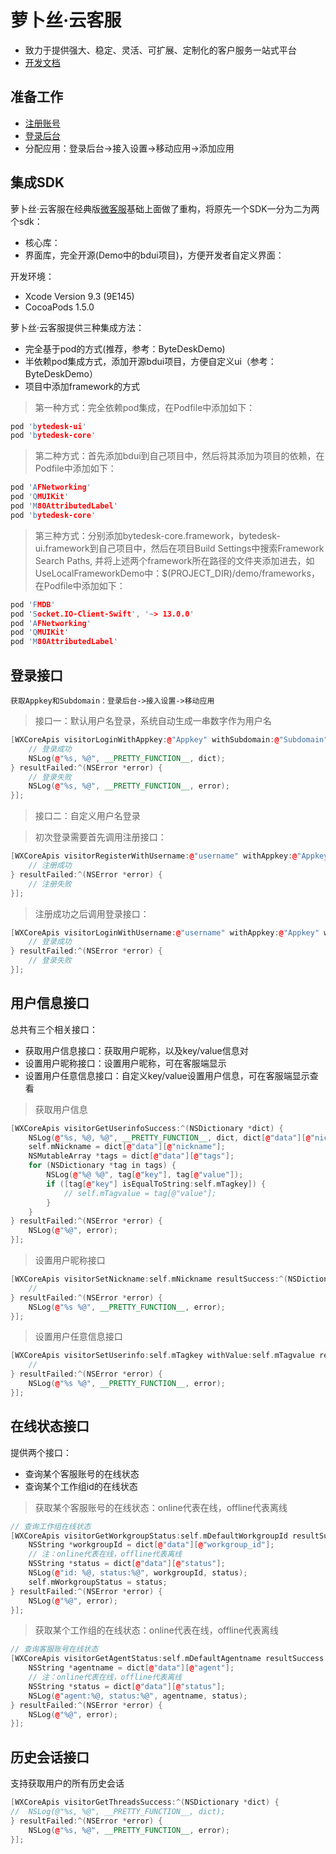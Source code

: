 # 萝卜丝·云客服

- 致力于提供强大、稳定、灵活、可扩展、定制化的客户服务一站式平台
- [开发文档](https://www.bytedesk.com/support/article?uid=201808221551193&aid=201808252118461)

## 准备工作

- <a href="https://www.bytedesk.com/admin#/register" target="_blank">注册账号</a>
- <a href="https://www.bytedesk.com/admin#/login" target="_blank">登录后台</a>
- 分配应用：登录后台->接入设置->移动应用->添加应用


## 集成SDK

萝卜丝·云客服在经典版<a href="http://www.weikefu.net" target="_blank">微客服</a>基础上面做了重构，将原先一个SDK一分为二为两个sdk：

- 核心库：
- 界面库，完全开源(Demo中的bdui项目)，方便开发者自定义界面：


开发环境：

- Xcode Version 9.3 (9E145)
- CocoaPods 1.5.0


萝卜丝·云客服提供三种集成方法：

- 完全基于pod的方式(推荐，参考：ByteDeskDemo)
- 半依赖pod集成方式，添加开源bdui项目，方便自定义ui（参考：ByteDeskDemo）
- 项目中添加framework的方式


> 第一种方式：完全依赖pod集成，在Podfile中添加如下：

```c++
pod 'bytedesk-ui'
pod 'bytedesk-core'
```

> 第二种方式：首先添加bdui到自己项目中，然后将其添加为项目的依赖，在Podfile中添加如下：

```c++
pod 'AFNetworking'
pod 'QMUIKit'
pod 'M80AttributedLabel'
pod 'bytedesk-core'
```

> 第三种方式：分别添加bytedesk-core.framework，bytedesk-ui.framework到自己项目中，然后在项目Build Settings中搜索Framework Search Paths, 并将上述两个framework所在路径的文件夹添加进去，如UseLocalFrameworkDemo中：$(PROJECT_DIR)/demo/frameworks，在Podfile中添加如下：

```c++
pod 'FMDB'
pod 'Socket.IO-Client-Swift', '~> 13.0.0'
pod 'AFNetworking'
pod 'QMUIKit'
pod 'M80AttributedLabel'
```


## 登录接口


`获取Appkey和Subdomain：登录后台->接入设置->移动应用`

> 接口一：默认用户名登录，系统自动生成一串数字作为用户名

```c++
[WXCoreApis visitorLoginWithAppkey:@"Appkey" withSubdomain:@"Subdomain" resultSuccess:^(NSDictionary *dict) {
    // 登录成功
    NSLog(@"%s, %@", __PRETTY_FUNCTION__, dict);
} resultFailed:^(NSError *error) {
    // 登录失败
    NSLog(@"%s, %@", __PRETTY_FUNCTION__, error);
}];
```

> 接口二：自定义用户名登录

> 初次登录需要首先调用注册接口：

```c++
[WXCoreApis visitorRegisterWithUsername:@"username" withAppkey:@"Appkey" withSubdomain:@"Subdomain" resultSuccess:^(NSDictionary *dict) {
    // 注册成功
} resultFailed:^(NSError *error) {
    // 注册失败
}];
```

> 注册成功之后调用登录接口：

```c++
[WXCoreApis visitorLoginWithUsername:@"username" withAppkey:@"Appkey" withSubdomain:@"Subdomain" resultSuccess:^(NSDictionary *dict) {
    // 登录成功
} resultFailed:^(NSError *error) {
    // 登录失败
}];
```



## 用户信息接口

总共有三个相关接口：

 - 获取用户信息接口：获取用户昵称，以及key/value信息对
 - 设置用户昵称接口：设置用户昵称，可在客服端显示
 - 设置用户任意信息接口：自定义key/value设置用户信息，可在客服端显示查看

> 获取用户信息

```c++
[WXCoreApis visitorGetUserinfoSuccess:^(NSDictionary *dict) {
    NSLog(@"%s, %@, %@", __PRETTY_FUNCTION__, dict, dict[@"data"][@"nickname"]);
    self.mNickname = dict[@"data"][@"nickname"];
    NSMutableArray *tags = dict[@"data"][@"tags"];
    for (NSDictionary *tag in tags) {
        NSLog(@"%@ %@", tag[@"key"], tag[@"value"]);
        if ([tag[@"key"] isEqualToString:self.mTagkey]) {
            // self.mTagvalue = tag[@"value"];
        }
    }
} resultFailed:^(NSError *error) {
    NSLog(@"%@", error);
}];
```

> 设置用户昵称接口

```c++
[WXCoreApis visitorSetNickname:self.mNickname resultSuccess:^(NSDictionary *dict) {
    //
} resultFailed:^(NSError *error) {
    NSLog(@"%s %@", __PRETTY_FUNCTION__, error);
}];
```

> 设置用户任意信息接口 

```c++
[WXCoreApis visitorSetUserinfo:self.mTagkey withValue:self.mTagvalue resultSuccess:^(NSDictionary *dict) {
    //
} resultFailed:^(NSError *error) {
    NSLog(@"%s %@", __PRETTY_FUNCTION__, error);
}];
```

## 在线状态接口

提供两个接口：

  - 查询某个客服账号的在线状态
  - 查询某个工作组id的在线状态


> 获取某个客服账号的在线状态：online代表在线，offline代表离线

```c++
// 查询工作组在线状态
[WXCoreApis visitorGetWorkgroupStatus:self.mDefaultWorkgroupId resultSuccess:^(NSDictionary *dict) {
    NSString *workgroupId = dict[@"data"][@"workgroup_id"];
    // 注：online代表在线，offline代表离线
    NSString *status = dict[@"data"][@"status"];
    NSLog(@"id: %@, status:%@", workgroupId, status);
    self.mWorkgroupStatus = status;
} resultFailed:^(NSError *error) {
    NSLog(@"%@", error);
}];
```

> 获取某个工作组的在线状态：online代表在线，offline代表离线

```c++
// 查询客服账号在线状态
[WXCoreApis visitorGetAgentStatus:self.mDefaultAgentname resultSuccess:^(NSDictionary *dict) {
    NSString *agentname = dict[@"data"][@"agent"];
    // 注：online代表在线，offline代表离线
    NSString *status = dict[@"data"][@"status"];
    NSLog(@"agent:%@, status:%@", agentname, status);
} resultFailed:^(NSError *error) {
    NSLog(@"%@", error);
}];
```

## 历史会话接口

支持获取用户的所有历史会话

```c++
[WXCoreApis visitorGetThreadsSuccess:^(NSDictionary *dict) {
//  NSLog(@"%s, %@", __PRETTY_FUNCTION__, dict);
} resultFailed:^(NSError *error) {
    NSLog(@"%s, %@", __PRETTY_FUNCTION__, error);
}];
```
